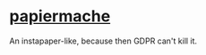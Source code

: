# [papiermache](https://www.youtube.com/watch?v=_0zr2sXszYM&t=56)

An instapaper-like, because then GDPR can't kill it.

